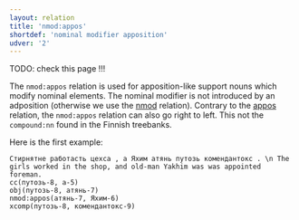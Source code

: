 ```yaml
---
layout: relation
title: 'nmod:appos'
shortdef: 'nominal modifier apposition'
udver: '2'
---
```


TODO: check this page !!!


The `nmod:appos` relation is used for apposition-like support nouns which modify nominal elements.
The nominal modifier is not introduced by an adposition (otherwise we use the [nmod]() relation).
Contrary to the [appos]() relation, the `nmod:appos` relation can also go right to left.
This not the `compound:nn` found in the Finnish treebanks.

Here is the first example:

~~~ sdparse
Стирнятне работасть цехса , а Яхим атянь путозь комендантокс . \n The girls worked in the shop, and old-man Yakhim was was appointed foreman.
cc(путозь-8, а-5)
obj(путозь-8, атянь-7)
nmod:appos(атянь-7, Яхим-6)
xcomp(путозь-8, комендантокс-9)

~~~



<!-- Interlanguage links updated Čt lis 12 09:43:31 CET 2020 -->

